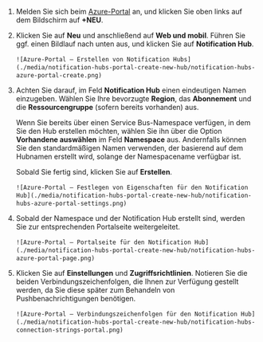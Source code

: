 

1. Melden Sie sich beim [Azure-Portal](https://portal.azure.com) an, und klicken Sie oben links auf dem Bildschirm auf **+NEU**.
2. Klicken Sie auf **Neu** und anschließend auf **Web und mobil**. Führen Sie ggf. einen Bildlauf nach unten aus, und klicken Sie auf **Notification Hub**.
   
       ![Azure-Portal – Erstellen von Notification Hubs](./media/notification-hubs-portal-create-new-hub/notification-hubs-azure-portal-create.png)
3. Achten Sie darauf, im Feld **Notification Hub** einen eindeutigen Namen einzugeben. Wählen Sie Ihre bevorzugte **Region**, das **Abonnement** und die **Ressourcengruppe** (sofern bereits vorhanden) aus.
   
    Wenn Sie bereits über einen Service Bus-Namespace verfügen, in dem Sie den Hub erstellen möchten, wählen Sie ihn über die Option **Vorhandene auswählen** im Feld **Namespace** aus. Andernfalls können Sie den standardmäßigen Namen verwenden, der basierend auf dem Hubnamen erstellt wird, solange der Namespacename verfügbar ist.
   
    Sobald Sie fertig sind, klicken Sie auf **Erstellen**.
   
       ![Azure-Portal – Festlegen von Eigenschaften für den Notification Hub](./media/notification-hubs-portal-create-new-hub/notification-hubs-azure-portal-settings.png)
4. Sobald der Namespace und der Notification Hub erstellt sind, werden Sie zur entsprechenden Portalseite weitergeleitet.
   
       ![Azure-Portal – Portalseite für den Notification Hub](./media/notification-hubs-portal-create-new-hub/notification-hubs-azure-portal-page.png)
5. Klicken Sie auf **Einstellungen** und **Zugriffsrichtlinien**. Notieren Sie die beiden Verbindungszeichenfolgen, die Ihnen zur Verfügung gestellt werden, da Sie diese später zum Behandeln von Pushbenachrichtigungen benötigen.
   
       ![Azure-Portal – Verbindungszeichenfolgen für den Notification Hub](./media/notification-hubs-portal-create-new-hub/notification-hubs-connection-strings-portal.png)

<!---HONumber=AcomDC_0413_2016-->